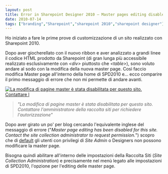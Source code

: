 ```yaml
---
layout: post
title: Error in Sharepoint Designer 2010 – Master pages editing disabled
date: 2010-07-14
tags: ["branding","Sharepoint","sharepoint 2010","sharepoint designer"]
---
```


Ho iniziato a fare le prime prove di customizzazione di un sito realizzato con Sharepoint 2010.

Dopo aver giocherellato con il nuovo ribbon e aver analizzato a grandi linee il codice HTML prodotto da Sharepoint (di gran lunga più accessibile realizzato esclusivamente con _&lt;div&gt;_ piuttosto che _&lt;table&gt;_), sono voluto andare al sodo con la modifica della nuova master page.
Così faccio modifica Master page all'interno della home di SPD2010 e... ecco comparire il primo messaggio di errore che non mi permette di andare avanti.

[![La modifica di pagine master è stata disabilitata per questo sito. Contattare l](/images/posts/2010/errormasterpage1.png "ErrorMasterPage")](errormasterpage1.png)

> _"La modifica di pagine master è stata disabilitata per questo sito. Contattare l'amministratore della raccolta siti per richiedere l'autorizzazione"_

Dopo aver girato un po' per blog cercando l'equivalente inglese del messaggio di errore ("_Master page editing has been disabled for this site.  Contact the site collection administrator to request permission._") scopro che di <span style="text-decoration:underline;">default</span> gli utenti con privilegi di _Site Admin_ o Designers non possono modificare la master page.

Bisogna quindi abilitare all'interno delle impostazioni della Raccolta Siti (_Site Collection Administration_) e precisamente nel menù legato alle impostazioni di SPD2010, l'opzione per l'editing delle master page.